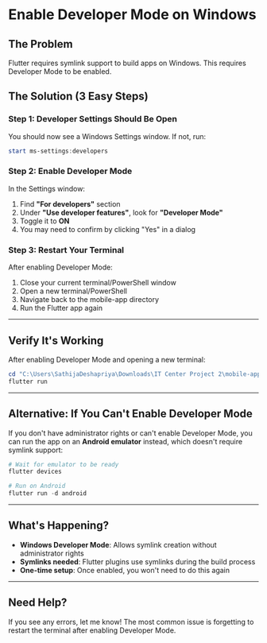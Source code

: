 # Enable Developer Mode on Windows

## The Problem
Flutter requires symlink support to build apps on Windows. This requires Developer Mode to be enabled.

## The Solution (3 Easy Steps)

### Step 1: Developer Settings Should Be Open
You should now see a Windows Settings window. If not, run:
```powershell
start ms-settings:developers
```

### Step 2: Enable Developer Mode
In the Settings window:
1. Find **"For developers"** section
2. Under **"Use developer features"**, look for **"Developer Mode"**
3. Toggle it to **ON**
4. You may need to confirm by clicking "Yes" in a dialog

### Step 3: Restart Your Terminal
After enabling Developer Mode:
1. Close your current terminal/PowerShell window
2. Open a new terminal/PowerShell
3. Navigate back to the mobile-app directory
4. Run the Flutter app again

---

## Verify It's Working

After enabling Developer Mode and opening a new terminal:

```powershell
cd "C:\Users\SathijaDeshapriya\Downloads\IT Center Project 2\mobile-app"
flutter run
```

---

## Alternative: If You Can't Enable Developer Mode

If you don't have administrator rights or can't enable Developer Mode, you can run the app on an **Android emulator** instead, which doesn't require symlink support:

```powershell
# Wait for emulator to be ready
flutter devices

# Run on Android
flutter run -d android
```

---

## What's Happening?

- **Windows Developer Mode**: Allows symlink creation without administrator rights
- **Symlinks needed**: Flutter plugins use symlinks during the build process
- **One-time setup**: Once enabled, you won't need to do this again

---

## Need Help?

If you see any errors, let me know! The most common issue is forgetting to restart the terminal after enabling Developer Mode.

